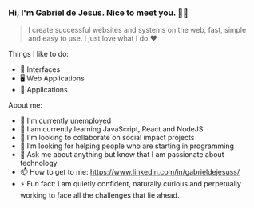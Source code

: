 ### Hi, I'm Gabriel de Jesus. Nice to meet you. 👋🏾

> I create successful websites and systems on the web, fast, simple and easy to use. I just love what I do.❤️

Things I like to do:
- 🎨 Interfaces
- 🖥 Web Applications
- 📱 Applications

About me:
- 🔭 I'm currently unemployed
- 🌱 I am currently learning JavaScript, React and NodeJS
- 👯 I'm looking to collaborate on social impact projects
- 🤔 I’m looking for helping people who are starting in programming
- 💬 Ask me about anything but know that I am passionate about technology
- 📫 How to get to me: https://www.linkedin.com/in/gabrieldejesuss/
- ⚡ Fun fact: I am quietly confident, naturally curious and perpetually working to face all the challenges that lie ahead.
